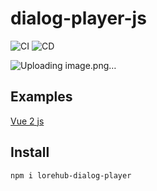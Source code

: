 # dialog-player-js

![CI](https://github.com/lore-hub-app/dialog-player-js/actions/workflows/ci.yml/badge.svg)
![CD](https://github.com/lore-hub-app/dialog-player-js/actions/workflows/cd.yml/badge.svg)

![Uploading image.png…]()


## Examples
[Vue 2 js](https://github.com/lore-hub-app/dialog-player-js/tree/main/examples/vue-2-js)


## Install
`npm i lorehub-dialog-player`
